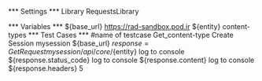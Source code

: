 *** Settings ***
Library  RequestsLibrary

*** Variables ***
${base_url}     https://rad-sandbox.pod.ir
${entity}       content-types
*** Test Cases ***
#name of testcase
Get_content-type
    Create Session    mysession    ${base_url}
    ${response}=      Get Request    mysession    /api/core/${entity}
    log to console ${response.status_code}
    log to console ${response.content}
    log to console ${response.headers}
5
